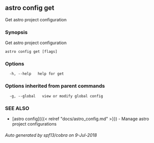 ## astro config get

Get astro project configuration

### Synopsis

Get astro project configuration

```
astro config get [flags]
```

### Options

```
  -h, --help   help for get
```

### Options inherited from parent commands

```
  -g, --global   view or modify global config
```

### SEE ALSO

* [astro config]({{< relref "docs/astro_config.md" >}})	 - Manage astro project configurations

###### Auto generated by spf13/cobra on 9-Jul-2018
